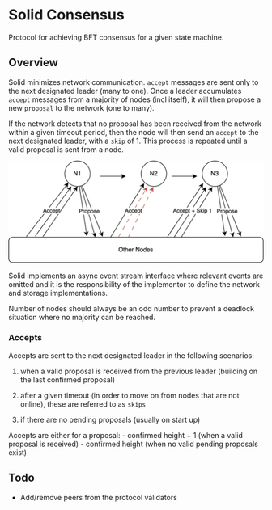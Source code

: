 # Solid Consensus

Protocol for achieving BFT consensus for a given state machine.


## Overview

Solid minimizes network communication. `accept` messages are sent only to the next designated leader (many to one). Once a leader accumulates `accept` messages from a majority of nodes (incl itself), it will then propose a new `proposal` to the network (one to many).

If the network detects that no proposal has been received from the network within a given timeout period, then the node will then send an `accept` to the next designated leader, with a `skip` of 1. This process is repeated until a valid proposal is sent from a node.

![Consensus Protocol Overview](docs/consensus.png)

Solid implements an async event stream interface where relevant events are omitted and it is the responsibility of the implementor to define the network and storage implementations.

Number of nodes should always be an odd number to prevent a deadlock situation where no majority can be reached.


### Accepts

Accepts are sent to the next designated leader in the following scenarios: 
 
  1. when a valid proposal is received from the previous leader (building on the last confirmed proposal)

  2. after a given timeout (in order to move on from nodes that are not online), these are referred to as `skips`

  3. if there are no pending proposals (usually on start up)

Accepts are either for a proposal:
    - confirmed height + 1 (when a valid proposal is received)
    - confirmed height (when no valid pending proposals exist)


## Todo
 
 - Add/remove peers from the protocol validators
